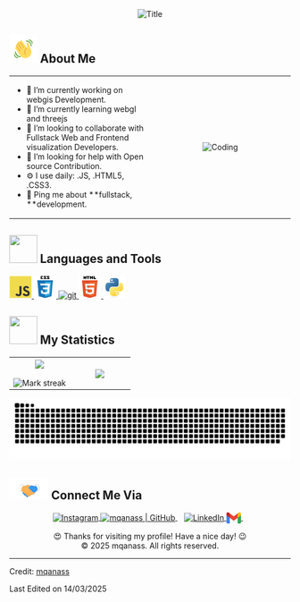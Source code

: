 <div align="center">
  <img src="https://readme-typing-svg.herokuapp.com?font=Architects+Daughter&color=%2338C2FF&size=50&center=true&vCenter=true&height=60&width=600&lines=Heyyy!+I'm+Mohamad;This +is+me!!!;Welcome+to+my+profile!" alt="Title"></img>
</div>


## <img src="https://raw.githubusercontent.com/ashu-guo/ashu-guo/main/assets/wave.gif" width="50px" height="50px"></img> About Me

<table align="center">
<tr border="none">
<td width="50%" align="left">

- 🔭 I’m currently working on webgis Development.
- 🌱 I’m currently learning webgl and threejs
- 👯 I’m looking to collaborate with Fullstack Web and Frontend visualization Developers.
- 🤔 I’m looking for help with Open source Contribution.
- ⚙ I use daily: .JS, .HTML5, .CSS3.
- 💬 Ping me about **fullstack, **development.

<td width="50%" align="center">
  <img align="center" alt="Coding" width="450" src="https://repository-images.githubusercontent.com/588181932/e36ec678-7984-4cdd-8e4c-a3932772ff8e">
</td>
</tr>
</table>

## <img src="https://media.giphy.com/media/M4NykXxUE0HAcK7UJ6/giphy.gif" width="50px" height="50px"></img> Languages and Tools

<p align="left">
    <a href="https://developer.mozilla.org/en-US/docs/Web/JavaScript" target="_blank" rel="noreferrer">
        <img
                src="https://raw.githubusercontent.com/devicons/devicon/master/icons/javascript/javascript-original.svg"
                alt="javascript"
                width="40"
                height="40"
        />
    </a>
    <a href="https://www.w3schools.com/css/" target="_blank" rel="noreferrer">
        <img
                src="https://raw.githubusercontent.com/devicons/devicon/master/icons/css3/css3-original-wordmark.svg"
                alt="css3"
                width="40"
                height="40"
        />
    </a>
    <a href="https://git-scm.com/" target="_blank" rel="noreferrer">
        <img src="https://www.vectorlogo.zone/logos/git-scm/git-scm-icon.svg" alt="git" width="40" height="40" />
    </a>
    <a href="https://www.w3.org/html/" target="_blank" rel="noreferrer">
        <img
                src="https://raw.githubusercontent.com/devicons/devicon/master/icons/html5/html5-original-wordmark.svg"
                alt="html5"
                width="40"
                height="40"
        />
    </a>
    <a href="https://www.python.org" target="_blank" rel="noreferrer">
        <img
                src="https://raw.githubusercontent.com/devicons/devicon/master/icons/python/python-original.svg"
                alt="python"
                width="40"
                height="40"
        />
    </a>
</p>

## <img src="https://media2.giphy.com/media/QssGEmpkyEOhBCb7e1/giphy.gif?cid=ecf05e47a0n3gi1bfqntqmob8g9aid1oyj2wr3ds3mg700bl&rid=giphy.gif" width="50px" height="50px"> My Statistics

<table align="center">
<tr border="none">
<td width="50%" align="center">

  <img  align="center"  src="https://github-readme-stats.vercel.app/api?username=ashu-guo&theme=chartreuse-dark&show_icons=true&count_private=true" />
  <br></br>
  <img  title="🔥 Get streak stats for your profile at git.io/streak-stats" alt="Mark streak" src="https://github-readme-streak-stats.herokuapp.com/?user=ashu-guo&theme=chartreuse-dark&hide_border=false" /> 
</td>
<td width="50%" align="center">

  <img  align="center"  src="https://github-readme-stats.anuraghazra1.vercel.app/api/top-langs/?username=ashu-guo&theme=chartreuse-dark&hide_border=false&no-bg=true&no-frame=true&langs_count=10"/>

  </td>
</tr>
</table>

<p >
    <picture align="center">
      <source media="(prefers-color-scheme: dark)" srcset="https://raw.githubusercontent.com/ashu-guo/ashu-guo/master/assets/github-contribution-grid-snake.svg">
      <source media="(prefers-color-scheme: light)" srcset="https://raw.githubusercontent.com/ashu-guo/ashu-guo/master/assets/github-contribution-grid-snake.svg">
      <img alt="github contribution grid snake animation" src="https://raw.githubusercontent.com/ashu-guo/ashu-guo/master/assets/github-contribution-grid-snake.svg">
    </picture>
</p>

## <img src='https://raw.githubusercontent.com/ashu-guo/ashu-guo/main/assets/handshake.gif' width="70px" height="40px"> Connect Me Via

<p align="center">
  <a href="https://www.instagram.com/mqbyit?igsh=MXdqdnpsejluNjJ4aQ%3D%3D&utm_source=qr" target="_blank">
    <img align="center" alt="Instagram" width="24px" src="https://upload.wikimedia.org/wikipedia/commons/a/a5/Instagram_icon.png" />
</a>


  <a href="https://github.com/mqanass" target="_blank">
    <img align="center" alt="mqanass | GitHub" width="26px" src="https://upload.wikimedia.org/wikipedia/commons/thumb/a/ae/Github-desktop-logo-symbol.svg/1024px-Github-desktop-logo-symbol.svg.png" />
</a> &nbsp;&nbsp;


  <a href="https://www.linkedin.com/in/mohamad-qanass-635017256?utm_source=share&utm_campaign=share_via&utm_content=profile&utm_medium=ios_app" target="_blank">
    <img align="center" alt="LinkedIn" width="24px" src="https://upload.wikimedia.org/wikipedia/commons/c/ca/LinkedIn_logo_initials.png" />
</a>


  <a href="mailto:mohamad.qanass@gmail.com" >
    <img align="center" alt="ashu-guo | Gmail" width="26px" src="https://raw.githubusercontent.com/ashu-guo/ashu-guo/master/assets/gmail.svg" />
  </a> &nbsp;&nbsp;
<p>


<div align="center">
  😍 Thanks for visiting my profile! Have a nice day! 😉 <br/>
  &copy; 2025 mqanass. All rights reserved.
</div>

---

Credit: [mqanass](https://mqanass.github.io/My-Website/)

Last Edited on 14/03/2025
